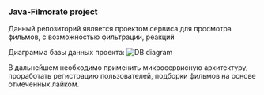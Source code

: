 ### Java-Filmorate project
Данный репозиторий является проектом сервиса для просмотра фильмов, с возможностью фильтрации, реакций

Диаграмма базы данных проекта:
![DB diagram](/java-filmorate/grms.png)

В дальнейшем необходимо применить микросервисную архитектуру, проработать регистрацию пользователей, 
подборки фильмов на основе отмеченных лайком.